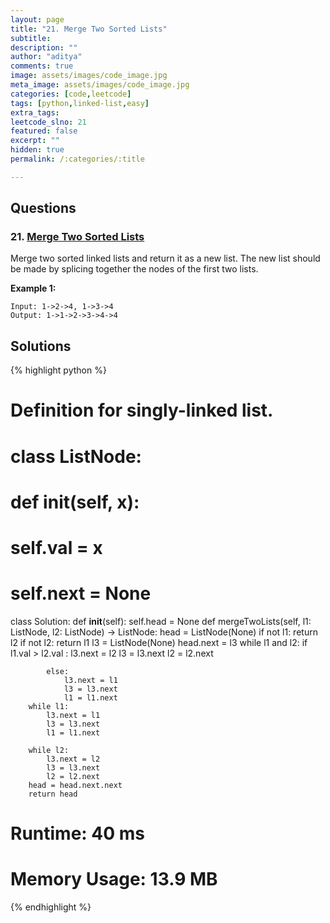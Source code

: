 ```yaml
---
layout: page
title: "21. Merge Two Sorted Lists"
subtitle: 
description: ""
author: "aditya"
comments: true
image: assets/images/code_image.jpg
meta_image: assets/images/code_image.jpg
categories: [code,leetcode]
tags: [python,linked-list,easy]
extra_tags: 
leetcode_slno: 21
featured: false
excerpt: ""
hidden: true
permalink: /:categories/:title

---
```


## Questions

### 21. [Merge Two Sorted Lists](https://leetcode.com/problems/merge-two-sorted-lists/)

Merge two sorted linked lists and return it as a new list. The new list should be made by splicing together the nodes of the first two lists.

**Example 1:**

```
Input: 1->2->4, 1->3->4
Output: 1->1->2->3->4->4
```

## Solutions

{% highlight python %}

# Definition for singly-linked list.
# class ListNode:
#     def __init__(self, x):
#         self.val = x
#         self.next = None

class Solution:
    def __init__(self): 
        self.head = None
    def mergeTwoLists(self, l1: ListNode, l2: ListNode) -> ListNode:
        head = ListNode(None)
        if not l1:
            return l2
        if not l2:
            return l1
        l3 = ListNode(None)
        head.next = l3
        while l1 and l2:
            if l1.val > l2.val :
                l3.next = l2
                l3 = l3.next
                l2 = l2.next
                
            else:
                l3.next = l1
                l3 = l3.next
                l1 = l1.next
        while l1:
            l3.next = l1
            l3 = l3.next
            l1 = l1.next
            
        while l2:
            l3.next = l2
            l3 = l3.next
            l2 = l2.next 
        head = head.next.next
        return head

# Runtime: 40 ms
# Memory Usage: 13.9 MB

{% endhighlight %}
